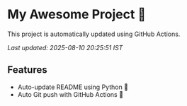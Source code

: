 # My Awesome Project 🚀

This project is automatically updated using GitHub Actions.

_Last updated: 2025-08-10 20:25:51 IST_

## Features
- Auto-update README using Python 🐍
- Auto Git push with GitHub Actions 🤖
